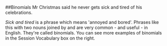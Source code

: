 ##Binomials
Mr Christmas said he never gets sick and tired of his celebrations.

*Sick and tired* is a phrase which means 'annoyed and bored'. Phrases like this with two nouns joined by and are very common - and useful - in English. They're called binomials. You can see more examples of binomials in the Session Vocabulary box on the right.